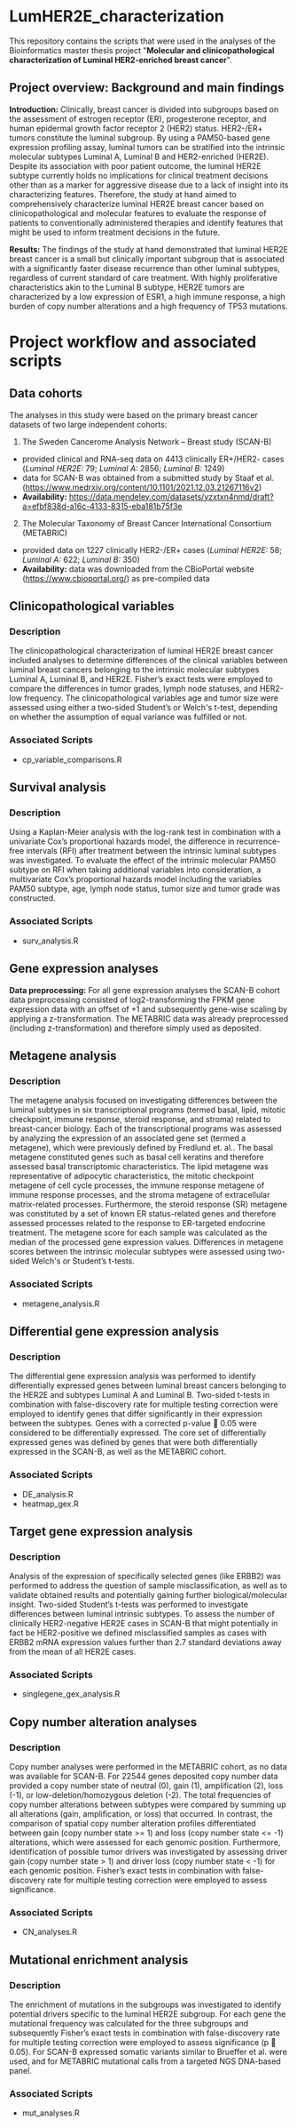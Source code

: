 # LumHER2E_characterization
This repository contains the scripts that were used in the analyses of the Bioinformatics master thesis project "**Molecular and clinicopathological characterization of Luminal HER2-enriched breast cancer**".

## Project overview: Background and main findings
**Introduction:** Clinically, breast cancer is divided into subgroups based on the assessment of estrogen receptor (ER), progesterone receptor, and human epidermal growth factor receptor 2 (HER2) status. HER2-/ER+ tumors constitute the luminal subgroup. By using a PAM50-based gene expression profiling assay, luminal tumors can be stratified into the intrinsic molecular subtypes Luminal A, Luminal B and HER2-enriched (HER2E). Despite its association with poor patient outcome, the luminal HER2E subtype currently holds no implications for clinical treatment decisions other than as a marker for aggressive disease due to a lack of insight into its characterizing features. Therefore, the study at hand aimed to comprehensively characterize luminal HER2E breast cancer based on clinicopathological and molecular features to evaluate the response of patients to conventionally administered therapies and identify features that might be used to inform treatment decisions in the future. 

**Results:** The findings of the study at hand demonstrated that luminal HER2E breast cancer is a small but clinically important subgroup that is associated with a significantly faster disease recurrence than other luminal subtypes, regardless of current standard of care treatment. With highly proliferative characteristics akin to the Luminal B subtype, HER2E tumors are characterized by a low expression of ESR1, a high immune response, a high burden of copy number alterations and a high frequency of TP53 mutations.

# Project workflow and associated scripts

## Data cohorts
The analyses in this study were based on the primary breast cancer datasets of two large independent cohorts:
1. The Sweden Cancerome Analysis Network – Breast study (SCAN-B)
* provided clinical and RNA-seq data on 4413 clinically ER+/HER2- cases (*Luminal HER2E:* 79; *Luminal A:* 2856; *Luminal B:* 1249)
* data for SCAN-B was obtained from a submitted study by Staaf et al. (https://www.medrxiv.org/content/10.1101/2021.12.03.21267116v2)
* **Availability:** https://data.mendeley.com/datasets/yzxtxn4nmd/draft?a=efbf838d-a16c-4133-8315-eba181b75f3e

2. The Molecular Taxonomy of Breast Cancer International Consortium (METABRIC) 
* provided data on 1227 clinically HER2-/ER+ cases (*Luminal HER2E:* 58; *Luminal A:* 622; *Luminal B:* 350)
* **Availability:** data was downloaded from the CBioPortal website (https://www.cbioportal.org/) as pre-compiled data

## Clinicopathological variables 
### Description
The clinicopathological characterization of luminal HER2E breast cancer included analyses to determine differences of the clinical variables between luminal breast cancers belonging to the intrinsic molecular subtypes Luminal A, Luminal B, and HER2E. Fisher’s exact tests were employed to compare the differences in tumor grades, lymph node statuses, and HER2-low frequency. The clinicopathological variables age and tumor size were assessed using either a two-sided Student’s or Welch's t-test, depending on whether the assumption of equal variance was fulfilled or not. 
### Associated Scripts
* cp_variable_comparisons.R

## Survival analysis 
### Description
Using a Kaplan-Meier analysis with the log-rank test in combination with a univariate Cox’s proportional hazards model, the difference in recurrence-free intervals (RFI) after treatment between the intrinsic luminal subtypes was investigated. To evaluate the effect of the intrinsic molecular PAM50 subtype on RFI when taking additional variables into consideration, a multivariate Cox’s proportional hazards model including the variables PAM50 subtype, age, lymph node status, tumor size and tumor grade was constructed. 
### Associated Scripts
* surv_analysis.R

## Gene expression analyses
**Data preprocessing:** For all gene expression analyses the SCAN-B cohort data preprocessing consisted of log2-transforming the FPKM gene expression data with an offset of +1 and subsequently gene-wise scaling by applying a z-transformation. The METABRIC data was already preprocessed (including z-transformation) and therefore simply used as deposited.

## Metagene analysis 
### Description
The metagene analysis focused on investigating differences between the luminal subtypes in six transcriptional programs (termed basal, lipid, mitotic checkpoint, immune response, steroid response, and stroma) related to breast-cancer biology. Each of the transcriptional programs was assessed by analyzing the expression of an associated gene set (termed a metagene), which were previously defined by Fredlund et. al..
The basal metagene constituted genes such as basal cell keratins and therefore assessed basal transcriptomic characteristics. The lipid metagene was representative of adipocytic characteristics, the mitotic checkpoint metagene of cell cycle processes, the immune response metagene of immune response processes, and the stroma metagene of extracellular matrix-related processes. Furthermore, the steroid response (SR) metagene was constituted by a set of known ER status-related genes and therefore assessed processes related to the response to ER-targeted endocrine treatment. The metagene score for each sample was calculated as the median of the processed gene expression values. Differences in metagene scores between the intrinsic molecular subtypes were assessed using two-sided Welch's or Student’s t-tests.
### Associated Scripts
* metagene_analysis.R

## Differential gene expression analysis
### Description
The differential gene expression analysis was performed to identify differentially expressed genes between luminal breast cancers belonging to the HER2E and subtypes Luminal A and Luminal B. Two-sided t-tests in combination with false-discovery rate for multiple testing correction were employed to identify genes that differ significantly in their expression between the subtypes. Genes with a corrected p-value  0.05 were considered to be differentially expressed. The core set of differentially expressed genes was defined by genes that were both differentially expressed in the SCAN-B, as well as the METABRIC cohort. 
### Associated Scripts
* DE_analysis.R
* heatmap_gex.R

## Target gene expression analysis
### Description
Analysis of the expression of specifically selected genes (like ERBB2) was performed to address the question of sample misclassification, as well as to validate obtained results and potentially gaining further biological/molecular insight. Two-sided Student’s t-tests was performed to investigate differences between luminal intrinsic subtypes. To assess the number of clinically HER2-negative HER2E cases in SCAN-B that might potentially in fact be HER2-positive we defined misclassified samples as cases with ERBB2 mRNA expression values further than 2.7 standard deviations away from the mean of all HER2E cases.
### Associated Scripts
* singlegene_gex_analysis.R

## Copy number alteration analyses 
### Description
Copy number analyses were performed in the METABRIC cohort, as no data was available for SCAN-B. For 22544 genes deposited copy number data provided a copy number state of neutral (0), gain (1), amplification (2), loss (-1), or low-deletion/homozygous deletion (-2). The total frequencies of copy number alterations between subtypes were compared by summing up all alterations (gain, amplification, or loss) that occurred. In contrast, the comparison of spatial copy number alteration profiles differentiated between gain (copy number state >= 1) and loss (copy number state <= -1) alterations, which were assessed for each genomic position. Furthermore, identification of possible tumor drivers was investigated by assessing driver gain (copy number state > 1) and driver loss (copy number state < -1) for each genomic position. Fisher’s exact tests in combination with false-discovery rate for multiple testing correction were employed to assess significance.
### Associated Scripts
* CN_analyses.R

## Mutational enrichment analysis 
### Description
The enrichment of mutations in the subgroups was investigated to identify potential drivers specific to the luminal HER2E subgroup. For each gene the mutational frequency was calculated for the three subgroups and subsequently Fisher’s exact tests in combination with false-discovery rate for multiple testing correction were employed to assess significance (p  0.05). For SCAN-B expressed somatic variants similar to Brueffer et al. were used, and for METABRIC mutational calls from a targeted NGS DNA-based panel.
### Associated Scripts
* mut_analyses.R


